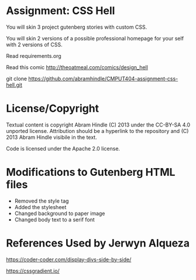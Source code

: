 Assignment: CSS Hell
====================

You will skin 3 project gutenberg stories with custom CSS.

You will skin 2 versions of a possible professional homepage for your
self with 2 versions of CSS.

Read requirements.org

Read this comic http://theoatmeal.com/comics/design_hell

git clone https://github.com/abramhindle/CMPUT404-assignment-css-hell.git

License/Copyright
=================

Textual content is copyright Abram Hindle (C) 2013 under the CC-BY-SA
4.0 unported license. Attribution should be a hyperlink to the
repository and (C) 2013 Abram Hindle visibile in the text.

Code is licensed under the Apache 2.0 license.


Modifications to Gutenberg HTML files
=================
- Removed the style tag
- Added the stylesheet
- Changed background to paper image
- Changed body text to a serif font

References Used by Jerwyn Alqueza
========================

https://coder-coder.com/display-divs-side-by-side/

https://cssgradient.io/